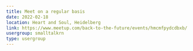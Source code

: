 ```yaml
---
title: Meet on a regular basis
date: 2022-02-18
location: Heart and Soul, Heidelberg
link: https://www.meetup.com/back-to-the-future/events/hmcmfpydcdbxb/
usergroup: smalltalkrn
type: usergroup
---
```

